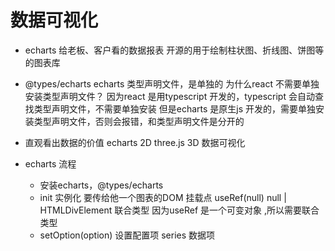 # 数据可视化

- echarts
    给老板、客户看的数据报表
    开源的用于绘制柱状图、折线图、饼图等的图表库
- @types/echarts 
    echarts 类型声明文件，是单独的
    为什么react 不需要单独安装类型声明文件？
    因为react 是用typescript 开发的，typescript 会自动查找类型声明文件，不需要单独安装
    但是echarts 是原生js 开发的，需要单独安装类型声明文件，否则会报错，和类型声明文件是分开的

- 直观看出数据的价值
    echarts 2D
    three.js 3D 
    数据可视化

- echarts 流程
    - 安装echarts，@types/echarts
    - init 实例化
         要传给他一个图表的DOM 挂载点
         useRef<HTMLDivElement>(null)
         null | HTMLDivElement
         联合类型 因为useRef 是一个可变对象 ,所以需要联合类型
    - setOption(option) 设置配置项
        series 数据项
